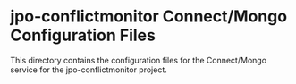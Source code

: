 # jpo-conflictmonitor Connect/Mongo Configuration Files

This directory contains the configuration files for the Connect/Mongo service for the jpo-conflictmonitor project.
